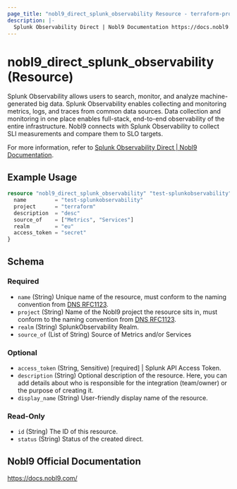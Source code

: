 ```yaml
---
page_title: "nobl9_direct_splunk_observability Resource - terraform-provider-nobl9"
description: |-
  Splunk Observability Direct | Nobl9 Documentation https://docs.nobl9.com/Sources/splunk-observability/#splunk-observability-direct.
---
```


# nobl9_direct_splunk_observability (Resource)

Splunk Observability allows users to search, monitor, and analyze machine-generated big data. Splunk Observability enables collecting and monitoring metrics, logs, and traces from common data sources. Data collection and monitoring in one place enables full-stack, end-to-end observability of the entire infrastructure. Nobl9 connects with Splunk Observability to collect SLI measurements and compare them to SLO targets.

For more information, refer to [Splunk Observability Direct | Nobl9 Documentation](https://docs.nobl9.com/Sources/splunk-observability/#splunk-observability-direct).

## Example Usage

```terraform
resource "nobl9_direct_splunk_observability" "test-splunkobservability" {
  name         = "test-splunkobservability"
  project      = "terraform"
  description  = "desc"
  source_of    = ["Metrics", "Services"]
  realm        = "eu"
  access_token = "secret"
}
```

<!-- schema generated by tfplugindocs -->
## Schema

### Required

- `name` (String) Unique name of the resource, must conform to the naming convention from [DNS RFC1123](https://kubernetes.io/docs/concepts/overview/working-with-objects/names/#names).
- `project` (String) Name of the Nobl9 project the resource sits in, must conform to the naming convention from [DNS RFC1123](https://kubernetes.io/docs/concepts/overview/working-with-objects/names/#names).
- `realm` (String) SplunkObservability Realm.
- `source_of` (List of String) Source of Metrics and/or Services

### Optional

- `access_token` (String, Sensitive) [required] | Splunk API Access Token.
- `description` (String) Optional description of the resource. Here, you can add details about who is responsible for the integration (team/owner) or the purpose of creating it.
- `display_name` (String) User-friendly display name of the resource.

### Read-Only

- `id` (String) The ID of this resource.
- `status` (String) Status of the created direct.

## Nobl9 Official Documentation

https://docs.nobl9.com/

